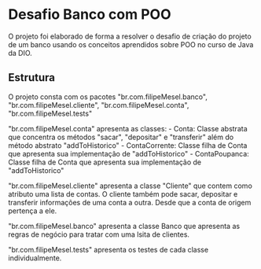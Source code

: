 # Desafio Banco com POO

O projeto foi elaborado de forma a resolver o desafio de criação do projeto de um banco usando os conceitos aprendidos sobre POO no curso de Java da DIO.

## Estrutura

O projeto consta com os pacotes "br.com.filipeMesel.banco", "br.com.filipeMesel.cliente", "br.com.filipeMesel.conta", "br.com.filipeMesel.tests"

"br.com.filipeMesel.conta" apresenta as classes:
    - Conta: Classe abstrata que concentra os métodos "sacar", "depositar" e "transferir" além do método abstrato "addToHistorico"
    - ContaCorrente: Classe filha de Conta que apresenta sua implementação de "addToHistorico"
    - ContaPoupanca: Classe filha de Conta que apresenta sua implementação de "addToHistorico"

"br.com.filipeMesel.cliente" apresenta a classe "Cliente" que contem como atributo uma lista de contas. O cliente também pode sacar, depositar e transferir informações de uma conta a outra. Desde que a conta de origem pertença a ele.

"br.com.filipeMesel.banco" apresenta a classe Banco que apresenta as regras de negócio para tratar com uma lsita de clientes. 

"br.com.filipeMesel.tests" apresenta os testes de cada classe individualmente.